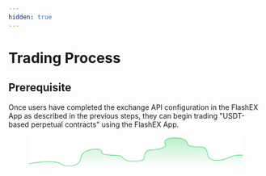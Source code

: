```yaml
---
hidden: true
---
```


# Trading Process

## Prerequisite

Once users have completed the exchange API configuration in the FlashEX App as described in the previous steps, they can begin trading "USDT-based perpetual contracts" using the FlashEX App.

<figure><img src="../.gitbook/assets/Group 1 (1) (1).png" alt=""><figcaption></figcaption></figure>

